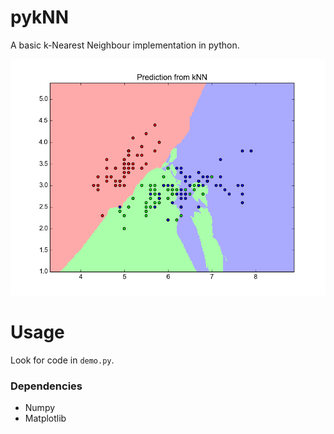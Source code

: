 # pykNN
A basic k-Nearest Neighbour implementation in python.

![k-NN example](https://github.com/vikasrtr/kNN/raw/master/knn_example.png)

# Usage
Look for code in `demo.py`.

### Dependencies

 - Numpy
 - Matplotlib
